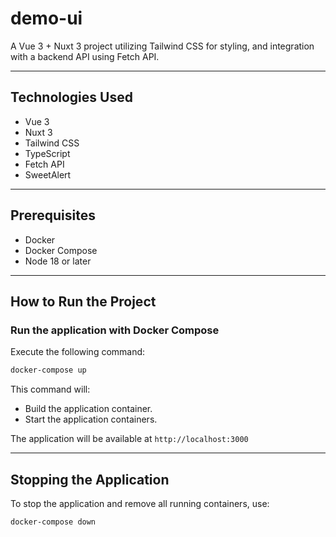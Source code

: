 # demo-ui

A Vue 3 + Nuxt 3 project utilizing Tailwind CSS for styling, and integration with a backend API using Fetch API.

---

## **Technologies Used**
- Vue 3
- Nuxt 3
- Tailwind CSS
- TypeScript
- Fetch API
- SweetAlert

---

## **Prerequisites**
- Docker
- Docker Compose
- Node 18 or later

---

## **How to Run the Project**

### **Run the application with Docker Compose**

Execute the following command:

```bash
docker-compose up
```

This command will:
- Build the application container.
- Start the application containers.


The application will be available at `http://localhost:3000`

---


## **Stopping the Application**

To stop the application and remove all running containers, use:

```bash
docker-compose down
```




